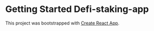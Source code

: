 # Getting Started Defi-staking-app

This project was bootstrapped with [Create React App](https://github.com/facebook/create-react-app).

